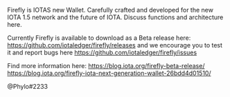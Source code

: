 Firefly is IOTAS new Wallet. Carefully crafted and developed for the new IOTA 1.5 network and the future of IOTA.
Discuss functions and architecture here.

Currently Firefly is available to download as a Beta release here: https://github.com/iotaledger/firefly/releases
and we encourage you to test it and report bugs here https://github.com/iotaledger/firefly/issues

Find more information here:
https://blog.iota.org/firefly-beta-release/
https://blog.iota.org/firefly-iota-next-generation-wallet-26bdd4d01510/

@Phylo#2233
